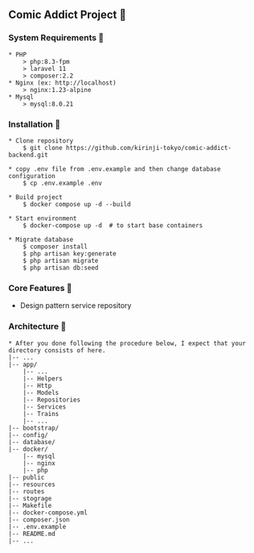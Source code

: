 ## Comic Addict Project 👋

### System Requirements 👀

    * PHP
        > php:8.3-fpm
        > laravel 11
        > composer:2.2
    * Nginx (ex: http://localhost)
        > nginx:1.23-alpine
    * Mysql
        > mysql:8.0.21

### Installation 👀

    * Clone repository
        $ git clone https://github.com/kirinji-tokyo/comic-addict-backend.git

    * copy .env file from .env.example and then change database configuration
        $ cp .env.example .env

    * Build project
        $ docker compose up -d --build

    * Start environment
        $ docker-compose up -d  # to start base containers

    * Migrate database
        $ composer install
        $ php artisan key:generate
        $ php artisan migrate
        $ php artisan db:seed

### Core Features 👀

-   Design pattern service repository

### Architecture 👀

    * After you done following the procedure below, I expect that your directory consists of here.
    |-- ...
    |-- app/
        |-- ...
        |-- Helpers
        |-- Http
        |-- Models
        |-- Repositories
        |-- Services
        |-- Trains
        |-- ...
    |-- bootstrap/
    |-- config/
    |-- database/
    |-- docker/
        |-- mysql
        |-- nginx
        |-- php
    |-- public
    |-- resources
    |-- routes
    |-- stograge
    |-- Makefile
    |-- docker-compose.yml
    |-- composer.json
    |-- .env.example
    |-- README.md
    |-- ...
